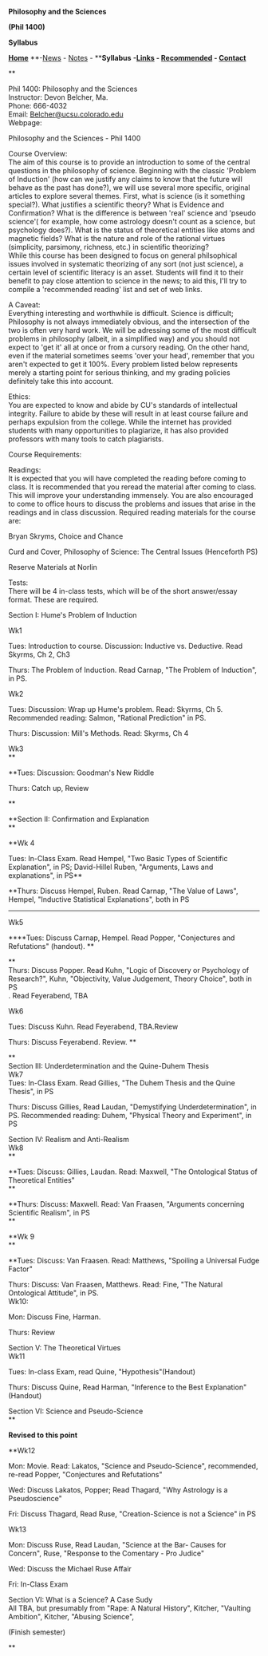 **Philosophy and the Sciences**

**(Phil 1400)**

**Syllabus**

[**Home**](Home.html) **-[News](News.html) \- [Notes](Notes.html) \-
****Syllabus** **-[Links](Links.html) \- [Recommended](Recommended.html) \-
[Contact](../Shared/Contact.html)**

**  
  
  
  
Phil 1400: Philosophy and the Sciences  
Instructor: Devon Belcher, Ma.  
Phone: 666-4032  
Email: Belcher@ucsu.colorado.edu  
Webpage:  
  
  
Philosophy and the Sciences - Phil 1400  
  
Course Overview:  
The aim of this course is to provide an introduction to some of the central
questions in the philosophy of science. Beginning with the classic 'Problem of
Induction' (how can we justify any claims to know that the future will behave
as the past has done?), we will use several more specific, original articles
to explore several themes. First, what is science (is it something special?).
What justifies a scientific theory? What is Evidence and Confirmation? What is
the difference is between 'real' science and 'pseudo science'( for example,
how come astrology doesn't count as a science, but psychology does?). What is
the status of theoretical entities like atoms and magnetic fields? What is the
nature and role of the rational virtues (simplicity, parsimony, richness,
etc.) in scientific theorizing?  
While this course has been designed to focus on general philsophical issues
involved in systematic theorizing of any sort (not just science), a certain
level of scientific literacy is an asset. Students will find it to their
benefit to pay close attention to science in the news; to aid this, I'll try
to compile a 'recommended reading' list and set of web links.  
  
A Caveat:  
Everything interesting and worthwhile is difficult. Science is difficult;
Philosophy is not always immediately obvious, and the intersection of the two
is often very hard work. We will be adressing some of the most difficult
problems in philosophy (albeit, in a simplified way) and you should not expect
to 'get it' all at once or from a cursory reading. On the other hand, even if
the material sometimes seems 'over your head', remember that you aren't
expected to get it 100%. Every problem listed below represents merely a
starting point for serious thinking, and my grading policies definitely take
this into account.  
  
Ethics:  
You are expected to know and abide by CU's standards of intellectual
integrity. Failure to abide by these will result in at least course failure
and perhaps expulsion from the college. While the internet has provided
students with many opportunities to plagiarize, it has also provided
professors with many tools to catch plagiarists.  
  
Course Requirements:  
  
Readings:  
It is expected that you will have completed the reading before coming to
class. It is recommended that you reread the material after coming to class.
This will improve your understanding immensely. You are also encouraged to
come to office hours to discuss the problems and issues that arise in the
readings and in class discussion. Required reading materials for the course
are:  
  
Bryan Skryms, Choice and Chance  
  
Curd and Cover, Philosophy of Science: The Central Issues (Henceforth PS)  
  
Reserve Materials at Norlin  
  
Tests:  
There will be 4 in-class tests, which will be of the short answer/essay
format. These are required.  
  
Section I: Hume's Problem of Induction  
  
Wk1  
  
Tues: Introduction to course. Discussion: Inductive vs. Deductive. Read
Skyrms, Ch 2, Ch3  
  
Thurs: The Problem of Induction. Read Carnap,  "The Problem of Induction", in
PS.  
  
  
Wk2  
  
Tues: Discussion: Wrap up Hume's problem. Read: Skyrms, Ch 5. Recommended
reading: Salmon, "Rational Prediction" in PS.  
  
Thurs: Discussion: Mill's Methods. Read: Skyrms, Ch 4  
  
  
Wk3  
**

**Tues: Discussion: Goodman's New Riddle  
  
Thurs: Catch up, Review  
  
**

**Section II: Confirmation and Explanation  
**

**Wk 4  
  
Tues: In-Class Exam. Read Hempel,  "Two Basic Types of Scientific
Explanation", in PS; David-Hillel Ruben, "Arguments, Laws and explanations",
in PS**

**Thurs: Discuss Hempel, Ruben. Read Carnap, "The Value of Laws", Hempel,
"Inductive Statistical Explanations", both in PS  
****  
  
Wk5  
  
****Tues: Discuss Carnap, Hempel. Read Popper, "Conjectures and Refutations"
(handout). **

**  
Thurs: Discuss Popper. Read Kuhn, "Logic of Discovery or Psychology of
Research?", Kuhn, "Objectivity, Value Judgement, Theory Choice", both in PS  
. Read Feyerabend, TBA  
  
Wk6  
  
Tues: Discuss Kuhn. Read Feyerabend, TBA.Review  
  
Thurs: Discuss Feyerabend. Review. **

**  
Section III: Underdetermination and the Quine-Duhem Thesis  
Wk7  
Tues: In-Class Exam. Read Gillies,  "The Duhem Thesis and the Quine Thesis",
in PS  
  
Thurs: Discuss Gillies, Read Laudan, "Demystifying Underdetermination", in PS.
Recommended reading: Duhem, "Physical Theory and Experiment", in PS  
  
  
Section IV: Realism and Anti-Realism  
Wk8  
**

**Tues: Discuss: Gillies, Laudan. Read: Maxwell, "The Ontological Status of
Theoretical Entities"  
**

**Thurs: Discuss: Maxwell. Read: Van Fraasen, "Arguments concerning Scientific
Realism", in PS  
**

**Wk 9  
**

**Tues: Discuss: Van Fraasen. Read: Matthews, "Spoiling a Universal Fudge
Factor"  
  
Thurs: Discuss: Van Fraasen, Matthews. Read: Fine, "The Natural Ontological
Attitude", in PS.  
Wk10:  
  
Mon: Discuss Fine, Harman.  
  
Thurs: Review  
  
Section V: The Theoretical Virtues  
Wk11  
  
Tues: In-class Exam, read Quine, "Hypothesis"(Handout)  
  
Thurs: Discuss Quine, Read Harman, "Inference to the Best Explanation"
(Handout)  
  
  
Section VI: Science and Pseudo-Science  
**

**Revised to this point**

**Wk12  
  
Mon: Movie. Read: Lakatos,  "Science and Pseudo-Science", recommended, re-read
Popper, "Conjectures and Refutations"  
  
Wed: Discuss Lakatos, Popper; Read Thagard, "Why Astrology is a Pseudoscience"  
  
Fri: Discuss Thagard, Read Ruse, "Creation-Science is not a Science" in PS  
  
  
Wk13  
  
Mon: Discuss Ruse, Read Laudan, "Science at the Bar- Causes for Concern",
Ruse, "Response to the Comentary - Pro Judice"  
  
Wed: Discuss the Michael Ruse Affair  
  
Fri: In-Class Exam  
  
Section VI: What is a Science? A Case Sudy  
All TBA, but presumably from "Rape: A Natural History", Kitcher, "Vaulting
Ambition", Kitcher, "Abusing Science",  
  
(Finish semester)  
  
  
  
  
  
  
  
  
  
**

